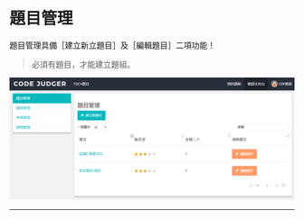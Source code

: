 # 題目管理 #

題目管理具備［建立新立題目］及［編輯題目］二項功能！
> 必須有題目，才能建立題組。

![](/assets/cjmd02教師主控台-01-題目管理-01建立新題目-06png.png)

---


